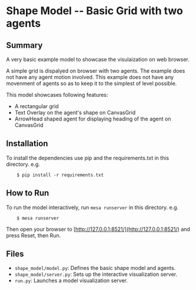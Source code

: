 # Shape Model -- Basic Grid with two agents

## Summary

A very basic example model to showcase the visulaization on web browser.

A simple grid is dispalyed on browser with two agents. The example does not
have any agent motion involved. This example does not have any movenment of
agents so as to keep it to the simplest of level possible.

This model showcases following features:

* A rectangular grid
* Text Overlay on the agent's shape on CanvasGrid
* ArrowHead shaped agent for displaying heading of the agent on CanvasGrid

## Installation

To install the dependencies use pip and the requirements.txt in this directory.
e.g.

```
    $ pip install -r requirements.txt
```

## How to Run

To run the model interactively, run ``mesa runserver`` in this directory. e.g.

```
    $ mesa runserver
```

Then open your browser to [http://127.0.0.1:8521/](http://127.0.0.1:8521/) and
press Reset, then Run.

## Files

* ``shape_model/model.py``: Defines the basic shape model and agents.
* ``shape_model/server.py``: Sets up the interactive visualization server.
* ``run.py``: Launches a model visualization server.
